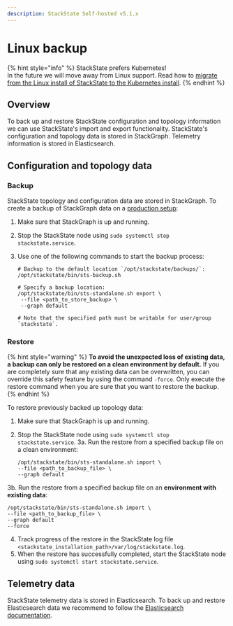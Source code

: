 ```yaml
---
description: StackState Self-hosted v5.1.x 
---
```


# Linux backup

{% hint style="info" %}
StackState prefers Kubernetes!  
In the future we will move away from Linux support. Read how to [migrate from the Linux install of StackState to the Kubernetes install](/setup/install-stackstate/kubernetes_openshift/migrate_from_linux.md).
{% endhint %}

## Overview

To back up and restore StackState configuration and topology information we can use StackState's import and export functionality. StackState's configuration and topology data is stored in StackGraph. Telemetry information is stored in Elasticsearch.

## Configuration and topology data

### Backup

StackState topology and configuration data are stored in StackGraph. To create a backup of StackGraph data on a [production setup](../../install-stackstate/linux/production-installation.md):

1. Make sure that StackGraph is up and running.
2. Stop the StackState node using `sudo systemctl stop stackstate.service`.
3. Use one of the following commands to start the backup process:

   ```text
   # Backup to the default location `/opt/stackstate/backups/`:
   /opt/stackstate/bin/sts-backup.sh

   # Specify a backup location:
   /opt/stackstate/bin/sts-standalone.sh export \
    --file <path_to_store_backup> \
    --graph default

   # Note that the specified path must be writable for user/group `stackstate`.
   ```

### Restore

{% hint style="warning" %}
**To avoid the unexpected loss of existing data, a backup can only be restored on a clean environment by default.**
If you are completely sure that any existing data can be overwritten, you can override this safety feature by using the command `-force`.
Only execute the restore command when you are sure that you want to restore the backup.
{% endhint %}

To restore previously backed up topology data:

1. Make sure that StackGraph is up and running.
2. Stop the StackState node using `sudo systemctl stop stackstate.service`.
3a. Run the restore from a specified backup file on a clean environment:

   ```text
   /opt/stackstate/bin/sts-standalone.sh import \
   --file <path_to_backup_file> \
   --graph default
   ```
3b. Run the restore from a specified backup file on an **environment with existing data**:

   ```text
   /opt/stackstate/bin/sts-standalone.sh import \
   --file <path_to_backup_file> \
   --graph default
   --force
   ```
4. Track progress of the restore in the StackState log file `<stackstate_installation_path>/var/log/stackstate.log`.
5. When the restore has successfully completed, start the StackState node using `sudo systemctl start stackstate.service`.

## Telemetry data

StackState telemetry data is stored in Elasticsearch. To back up and restore Elasticsearch data we recommend to follow the [Elasticsearch documentation](https://www.elastic.co/guide/en/elasticsearch/reference/7.3/modules-snapshots.html).

